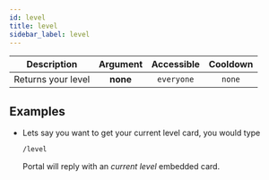 ```yaml
---
id: level
title: level
sidebar_label: level
---
```


|    Description     | Argument | Accessible | Cooldown |
| :----------------: | :------: | :--------: | :------: |
| Returns your level | **none** | `everyone` |  `none`  |

## Examples

- Lets say you want to get your current level card, you would type

  ```bash
  /level
  ```

  Portal will reply with an _current level_ embedded card.

